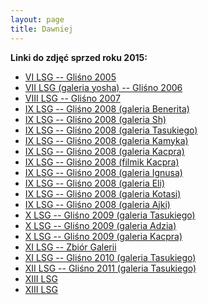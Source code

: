 ```yaml
---
layout: page
title: Dawniej
---
```


<strong>Linki do zdjęć sprzed roku 2015:</strong> 

- <a href="http://yosh.hosted.pl/" target="_blank"> VI LSG -- Gliśno 2005 </a> 
- <a href="http://shadow.uwm.edu.pl/%7Eyoshi/LSG2006/" target="_blank"> VII LSG (galeria yosha) -- Gliśno 2006 </a> 
- <a href="http://www.friends.hosted.pl/yapee/lsg2007/" target="_blank"> VIII LSG -- Gliśno 2007</a>
- <a href="http://picasaweb.google.pl/benerit/LSG08" target="_blank"> IX LSG -- Gliśno 2008 (galeria Benerita) </a> 
- <a href="http://picasaweb.google.pl/malgorzata.palej/LSG200802" target="_blank"> IX LSG -- Gliśno 2008 (galeria Sh) </a> 
- <a href="http://gallery.tasuki.org/2008/07-LSG" target="_blank"> IX LSG -- Gliśno 2008 (galeria Tasukiego) </a> 
- <a href="http://picasaweb.google.com/SuperKamyk" target="_blank"> IX LSG -- Gliśno 2008 (galeria Kamyka) </a> 
- <a href="http://picasaweb.google.com/kacper.ciesla/LSG2008" target="_blank"> IX LSG -- Gliśno 2008 (galeria Kacpra) </a> 
- <a href="http://www.youtube.com/watch?v=Crbzi0MnyIs" target="_blank"> IX LSG -- Gliśno 2008 (filmik Kacpra) </a> 
- <a href="http://picasaweb.google.com/m.a.lukasiewicz/LetniaSzkoAGo08" target="_blank"> IX LSG -- Gliśno 2008 (galeria Ignusa) </a> 
- <a href="http://picasaweb.google.pl/ekochanowska" target="_blank"> IX LSG -- Gliśno 2008 (galeria Eli) </a> 
- <a href="http://picasaweb.google.com/kotasia/LetniaSzkolaGo2oo8" target="_blank"> IX LSG -- Gliśno 2008 (galeria Kotasi)</a>
- <a href="http://picasaweb.google.com/ajeczka/TheSummerGoCamp2008" target="_blank"> IX LSG -- Gliśno 2008 (galeria Ajki) </a> 
- <a href="http://gallery.tasuki.org/2009/07-1-lsg" target="_blank"> X LSG -- Gliśno 2009 (galeria Tasukiego) </a> 
- <a href="http://picasaweb.google.pl/adziu.lsg" target="_blank"> X LSG -- Gliśno 2009 (galeria Adzia) </a> 
- <a href="http://picasaweb.google.pl/kacper.ciesla/MiniLsg2009" target="_blank"> X LSG -- Gliśno 2009 (galeria Kacpra) </a> 
- <a href="http://blog.tasuki.org/lsg-2010/#photos" target="_blank"> XI LSG -- Zbiór Galerii </a>
- <a href="http://gallery.tasuki.org/2010/08-lsg" target="_blank"> XI LSG -- Gliśno 2010 (galeria Tasukiego)</a>
- <a href="http://gallery.tasuki.org/2011/08-lsg" target="_blank"> XII LSG -- Gliśno 2011 (galeria Tasukiego)</a>
- <a href="https://picasaweb.google.com/101344519657364273322/2012Go?noredirect=1" target="_blank">XIII LSG</a>
- <a href="https://picasaweb.google.com/101344519657364273322/2012?noredirect=1" target="_blank">XIII LSG </a>

